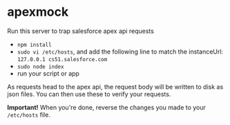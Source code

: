 # apexmock

Run this server to trap salesforce apex api requests

* `npm install`
* `sudo vi /etc/hosts`, and add the following line to match the instanceUrl:
    `127.0.0.1 cs51.salesforce.com`
* `sudo node index`
* run your script or app

As requests head to the apex api, the request body will be written to disk as json files. You can then use these to verify your requests.

**Important!** When you're done, reverse the changes you made to your `/etc/hosts` file.